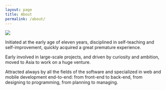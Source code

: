 ```yaml
---
layout: page
title: About
permalink: /about/
---
```


<img src="/assets/images/profile_picture.jpg" class="profile-picture">

Initiated at the early age of eleven years, disciplined in self-teaching and self-improvement, quickly acquired a great premature experience.

Early involved in large-scale projects, and driven by curiosity and ambition, moved to Asia to work on a huge venture.

Attracted always by all the fields of the software and specialized in web and mobile development end-to-end: from front-end to back-end, from designing to programming, from planning to managing.

<link rel="stylesheet" href="/assets/styles/about.css">
